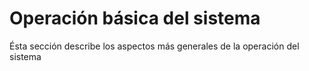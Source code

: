 # Operación básica del sistema

Ésta sección describe los aspectos más generales de la operación del sistema

## 




